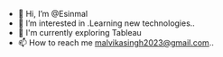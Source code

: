 - 👋 Hi, I’m @Esinmal
- 👀 I’m interested in .Learning new technologies..
- 🌱 I'm currently exploring Tableau
- 📫 How to reach me malvikasingh2023@gmail.com..

<!---
Esinmal/Esinmal is a ✨ special ✨ repository because its `README.md` (this file) appears on your GitHub profile.
You can click the Preview link to take a look at your changes.
--->
